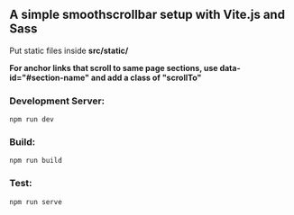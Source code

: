 ## A simple smoothscrollbar setup with Vite.js and Sass

Put static files inside **src/static/**

**For anchor links that scroll to same page sections, use data-id="#section-name" and add a class of "scrollTo"**

### Development Server:

    npm run dev

### Build:

    npm run build

### Test:

    npm run serve
